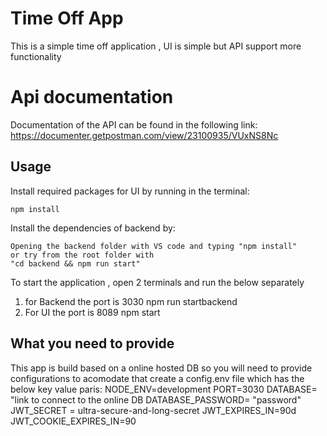 # Time Off App

This is a simple time off application , UI is simple but API support more functionality

# Api documentation

Documentation of the API can be found in the following link: https://documenter.getpostman.com/view/23100935/VUxNS8Nc

## Usage

Install required packages for UI by running in the terminal:
	
	npm install 

Install the dependencies of backend by:
    
    Opening the backend folder with VS code and typing "npm install"
    or try from the root folder with
    "cd backend && npm run start"
	
To start the application , open 2 terminals and run the below separately

1) for Backend the port is 3030
    npm run startbackend
2) For UI the port is 8089
	npm start

## What you need to provide
This app is build based on a online hosted DB so you will need to provide configurations to acomodate that
create a config.env file which has the below key value paris:
NODE_ENV=development
PORT=3030
DATABASE= "link to connect to the online DB
DATABASE_PASSWORD= "password"
JWT_SECRET = ultra-secure-and-long-secret
JWT_EXPIRES_IN=90d
JWT_COOKIE_EXPIRES_IN=90


    
